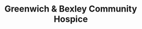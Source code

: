 ---
title: "Greenwich & Bexley Community Hospice"
url: /belvedere/greenwich-and-bexley-community-hospice/
shop: charity
---